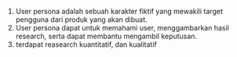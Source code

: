 1. User persona adalah sebuah karakter fiktif yang mewakili target pengguna dari produk yang akan dibuat.
2. User persona dapat untuk memahami user, menggambarkan hasil research, serta dapat membantu mengambil keputusan.
3. terdapat reasearch kuantitatif, dan kualitatif

